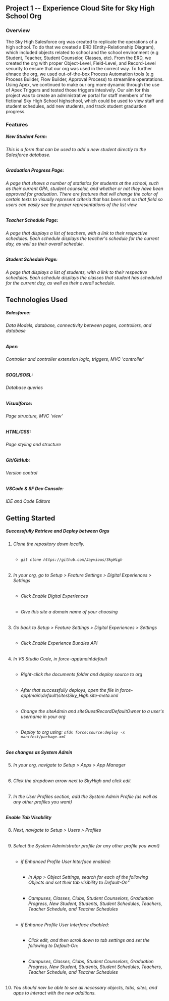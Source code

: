 ## Project 1 -- Experience Cloud Site for Sky High School Org

### Overview

The Sky High Salesforce org was created to replicate the operations of a high school. To do that we created a ERD (Entity-Relationship Diagram), which included objects related to school and the school environment (e.g Student, Teacher, Student Counselor, Classes, etc). From the ERD, we created the org with proper Object-Level, Field-Level, and Record-Level security to ensure that our org was used in the correct way. To further ehnace the org, we used out-of-the-box Process Automation tools (e.g Process Builder, Flow Builder, Approval Process) to streamline operatations. Using Apex, we continued to make our org more dynamic through the use of Apex Triggers and tested those triggers intesively. Our aim for this project was to create an administrative portal for staff members of the fictional Sky High School highschool, which could be used to view staff and student schedules, add new students, and track student graduation progress.

### Features

##### New Student Form:
###### This is a form that can be used to add a new student directly to the Salesforce database.

##### Graduation Progress Page:
###### A page that shows a number of statistics for students at the school, such as their current GPA, student counselor, and whether or not they have been approved for graduation. There are features that will change the color of certain texts to visually represent criteria that has been met on that field so users can easily see the proper representations of the list view. 

##### Teacher Schedule Page:
###### A page that displays a list of teachers, with a link to their respective schedules. Each schedule displays the teacher's schedule for the current day, as well as their overall schedule.

##### Student Schedule Page:
###### A page that displays a list of students, with a link to their respective schedules. Each schedule displays the classes that student has scheduled for the current day, as well as their overall schedule.

## Technologies Used

##### Salesforce:
###### Data Models, database, connectivity between pages, controllers, and database

##### Apex:
###### Controller and controller extension logic, triggers, MVC 'controller'

##### SOQL/SOSL:
###### Database queries

##### Visualforce:
###### Page structure, MVC 'view'

##### HTML/CSS:
###### Page styling and structure

##### Git/GitHub:
###### Version control

##### VSCode & SF Dev Console:
###### IDE and Code Editors

## Getting Started
##### Successfully Retrieve and Deploy between Orgs
1. ###### Clone the repository down locally.
   - ###### `git clone https://github.com/Jayvious/SkyHigh`
2. ###### In your org, go to Setup > Feature Settings > Digital Experiences > Settings 
   - ###### Click Enable Digital Experiences
   - ###### Give this site a domain name of your choosing
3. ###### Go back to Setup > Feature Settings > Digital Experiences > Settings 
   - ###### Click Enable Experience Bundles API
4. ###### In VS Studio Code, in force-app\main\default 
   - ###### Right-click the documents folder and deploy source to org
   - ###### After that successfully deploys, open the file in force-app\main\default\sites\Sky_High.site-meta.xml 
   - ###### Change the siteAdmin and siteGuestRecordDefaultOwner to a user's username in your org   
   - ###### Deploy to org using: `sfdx force:source:deploy -x manifest/package.xml`

##### See changes as System Admin
5. ###### In your org, navigate to Setup > Apps > App Manager 
6. ###### Click the dropdown arrow next to SkyHigh and click edit
7. ###### In the User Profiles section, add the System Admin Profile (as well as any other profiles you want)

##### Enable Tab Visabliity
8. ###### Next, navigate to Setup > Users > Profiles
9. ###### Select the System Administrator profile (or any other profile you want)
   - ###### if Enhanced Profile User Interface enabled:
     - ###### In App > Object Settings, search for each of the following Objects and set their tab visibility to Default-On"
     - ###### Campuses, Classes, Clubs, Student Counselors, Graduation Progress, New Student, Students, Student Schedules, Teachers, Teacher Schedule, and Teacher Schedules
   - ###### if Enhance Profile User Interface disabled:
     - ###### Click edit, and then scroll down to tab settings and set the following to Default-On:
     - ###### Campuses, Classes, Clubs, Student Counselors, Graduation Progress, New Student, Students, Student Schedules, Teachers, Teacher Schedule, and Teacher Schedules

10. ###### You should now be able to see all necessary objects, tabs, sites, and apps to interact with the new additions.

